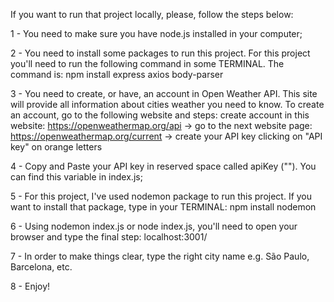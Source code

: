 If you want to run that project locally, please, follow the steps below:

1 - You need to make sure you have node.js installed in your computer;

2 - You need to install some packages to run this project. For this project you'll need to run the following command in some TERMINAL. The command is:
  npm install express axios body-parser

3 - You need to create, or have, an account in Open Weather API. This site will provide all information about cities weather you need to know. To create an account, go to the following website and steps:
  create account in this website: https://openweathermap.org/api -> go to the next website page: https://openweathermap.org/current -> create your API key clicking on "API key" on orange letters

4 - Copy and Paste your API key in reserved space called apiKey (""). You can find this variable in index.js;

5 - For this project, I've used nodemon package to run this project. If you want to install that package, type in your TERMINAL:
  npm install nodemon

6 - Using nodemon index.js or node index.js, you'll need to open your browser and type the final step:
  localhost:3001/

7 - In order to make things clear, type the right city name e.g. São Paulo, Barcelona, etc.

8 - Enjoy!

